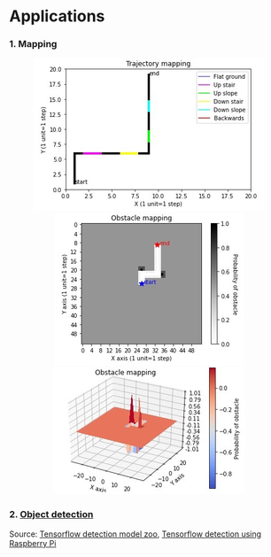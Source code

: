 # Applications

### 1. Mapping
<p align="center">
  <img src="../figures/tm.jpeg">
  <img src="../figures/om2.jpeg">
  <img src="../figures/om1.jpg">
</p>

### 2. [Object detection](object_detection.py)

Source: [Tensorflow detection model zoo](https://github.com/tensorflow/models/blob/master/research/object_detection/object_detection_tutorial.ipynb), [Tensorflow detection using Raspberry Pi](https://github.com/EdjeElectronics/TensorFlow-Object-Detection-on-the-Raspberry-Pi/blob/master/Object_detection_picamera.py)
